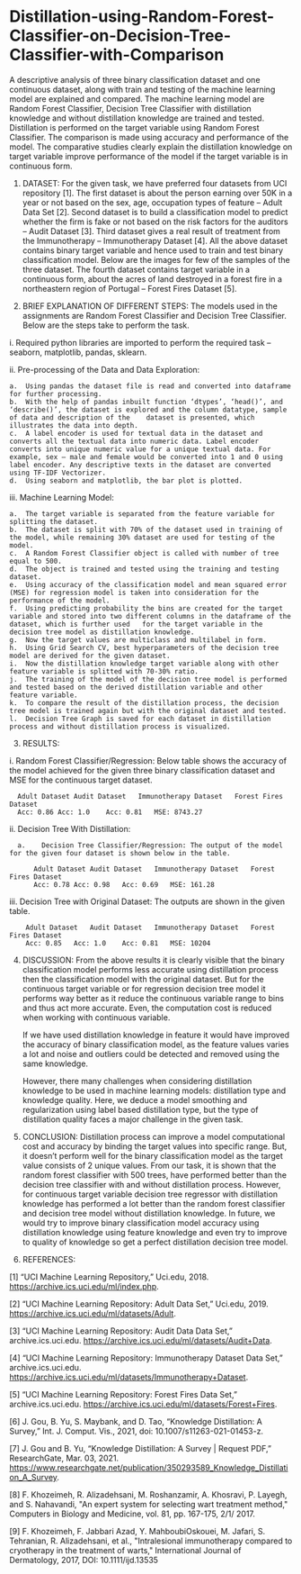 # Distillation-using-Random-Forest-Classifier-on-Decision-Tree-Classifier-with-Comparison
A descriptive analysis of three binary classification dataset and one continuous dataset, along with train and testing of the machine learning model are explained and compared. The machine learning model are Random Forest Classifier, Decision Tree Classifier with distillation knowledge and without distillation knowledge are trained and tested. Distillation is performed on the target variable using Random Forest Classifier. The comparison is made using accuracy and performance of the model. The comparative studies clearly explain the distillation knowledge on target variable improve performance of the model if the target variable is in continuous form. 

1. DATASET:
For the given task, we have preferred four datasets from UCI repository [1]. The first dataset is about the person earning over 50K in a year or not based on the sex, age, occupation types of feature – Adult Data Set [2]. Second dataset is to build a classification model to predict whether the firm is fake or not based on the risk factors for the auditors – Audit Dataset [3]. Third dataset gives a real result of treatment from the Immunotherapy – Immunotherapy Dataset [4]. All the above dataset contains binary target variable and hence used to train and test binary classification model. Below are the images for few of the samples of the three dataset. The fourth dataset contains target variable in a continuous form, about the acres of land destroyed in a   forest fire in a northeastern region of Portugal – Forest Fires Dataset [5]. 

2.	BRIEF EXPLANATION OF DIFFERENT STEPS:
The models used in the assignments are Random Forest Classifier and Decision Tree Classifier. Below are the steps take to perform the task.

  i.	Required python libraries are imported to perform the required task – seaborn, matplotlib, pandas, sklearn.

  ii.	Pre-processing of the Data and Data Exploration:

    a.	Using pandas the dataset file is read and converted into dataframe for further processing.
    b.	With the help of pandas inbuilt function ‘dtypes’, ‘head()’, and ‘describe()’, the dataset is explored and the column datatype, sample of data and description of the    dataset is presented, which illustrates the data into depth.
    c.	A label encoder is used for textual data in the dataset and converts all the textual data into numeric data. Label encoder converts into unique numeric value for a unique textual data. For example, sex – male and female would be converted into 1 and 0 using label encoder. Any descriptive texts in the dataset are converted using TF-IDF Vectorizer.
    d.	Using seaborn and matplotlib, the bar plot is plotted.

  iii.	Machine Learning Model:

    a.	The target variable is separated from the feature variable for splitting the dataset.
    b.	The dataset is split with 70% of the dataset used in training of the model, while remaining 30% dataset are used for testing of the model.
    c.	A Random Forest Classifier object is called with number of tree equal to 500. 
    d.	The object is trained and tested using the training and testing dataset.
    e.	Using accuracy of the classification model and mean squared error (MSE) for regression model is taken into consideration for the performance of the model. 
    f.	Using predicting probability the bins are created for the target variable and stored into two different columns in the dataframe of the dataset, which is further used   for the target variable in the decision tree model as distillation knowledge.
    g.	Now the target values are multiclass and multilabel in form. 
    h.	Using Grid Search CV, best hyperparameters of the decision tree model are derived for the given dataset. 
    i.	Now the distillation knowledge target variable along with other feature variable is splitted with 70-30% ratio. 
    j.	The training of the model of the decision tree model is performed and tested based on the derived distillation variable and other feature variable.
    k.	To compare the result of the distillation process, the decision tree model is trained again but with the original dataset and tested. 
    l.	Decision Tree Graph is saved for each dataset in distillation process and without distillation process is visualized. 

3.	RESULTS:

   i.	Random Forest Classifier/Regression: Below table shows the accuracy of the model achieved for the given three binary classification dataset and MSE for the continuous           target dataset.

      Adult Dataset	Audit Dataset	Immunotherapy Dataset	Forest Fires Dataset
      Acc: 0.86	Acc: 1.0	Acc: 0.81	MSE: 8743.27

   ii. Decision Tree With Distillation:
     
      a.	Decision Tree Classifier/Regression: The output of the model for the given four dataset is shown below in the table.
 
          Adult Dataset	Audit Dataset	Immunotherapy Dataset	Forest Fires Dataset
          Acc: 0.78	Acc: 0.98	Acc: 0.69	MSE: 161.28

  iii.	Decision Tree with Original Dataset: The outputs are shown in the given table.

        Adult Dataset	Audit Dataset	Immunotherapy Dataset	Forest Fires Dataset
        Acc: 0.85	Acc: 1.0	Acc: 0.81	MSE: 10204

 
4.	DISCUSSION:
    From the above results it is clearly visible that the binary classification model performs less accurate using distillation process then the classification model with the       original dataset. But for the continuous target variable or for regression decision tree model it performs way better as it reduce the continuous variable range to bins and     thus act more accurate. Even, the computation cost is reduced when working with continuous variable. 

    If we have used distillation knowledge in feature it would have improved the accuracy of binary classification model, as the feature values varies a lot and noise and           outliers could be detected and removed using the same knowledge. 

    However, there many challenges when considering distillation knowledge to be used in machine learning models: distillation type and knowledge quality. Here, we deduce a         model smoothing and regularization using label based distillation type, but the type of distillation quality faces a major challenge in the given task. 

5.	CONCLUSION:
    Distillation process can improve a model computational cost and accuracy by binding the target values into specific range. But, it doesn’t perform well for the binary           classification model as the target value consists of 2 unique values. From our task, it is shown that the random forest classifier with 500 trees, have performed better than     the decision tree classifier with and without distillation process. However, for continuous target variable decision tree regressor with distillation knowledge has performed     a lot better than the random forest classifier and decision tree model without distillation knowledge. In future, we would try to improve binary classification model             accuracy using distillation knowledge using feature knowledge and even try to improve to quality of knowledge so get a perfect distillation decision tree model. 

6. REFERENCES:

[1] “UCI Machine Learning Repository,” Uci.edu, 2018. https://archive.ics.uci.edu/ml/index.php.

[2] “UCI Machine Learning Repository: Adult Data Set,” Uci.edu, 2019. https://archive.ics.uci.edu/ml/datasets/Adult.

[3] “UCI Machine Learning Repository: Audit Data Data Set,” archive.ics.uci.edu. https://archive.ics.uci.edu/ml/datasets/Audit+Data.

[4] “UCI Machine Learning Repository: Immunotherapy Dataset Data Set,” archive.ics.uci.edu. https://archive.ics.uci.edu/ml/datasets/Immunotherapy+Dataset.

[5] “UCI Machine Learning Repository: Forest Fires Data Set,” archive.ics.uci.edu. https://archive.ics.uci.edu/ml/datasets/Forest+Fires.

[6] J. Gou, B. Yu, S. Maybank, and D. Tao, “Knowledge Distillation: A Survey,” Int. J. Comput. Vis., 2021, doi: 10.1007/s11263-021-01453-z.

[7] J. Gou and B. Yu, “Knowledge Distillation: A Survey | Request PDF,” ResearchGate, Mar. 03, 2021. https://www.researchgate.net/publication/350293589_Knowledge_Distillation_A_Survey.

[8] F. Khozeimeh, R. Alizadehsani, M. Roshanzamir, A. Khosravi, P. Layegh, and S. Nahavandi, "An expert system for selecting wart treatment method," Computers in Biology and Medicine, vol. 81, pp. 167-175, 2/1/ 2017.

[9] F. Khozeimeh, F. Jabbari Azad, Y. MahboubiOskouei, M. Jafari, S. Tehranian, R. Alizadehsani, et al., "Intralesional immunotherapy compared to cryotherapy in the treatment of warts," International Journal of Dermatology, 2017, DOI: 10.1111/ijd.13535
